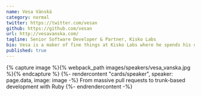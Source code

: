 ```yaml
---
name: Vesa Vänskä
category: normal
twitter: https://twitter.com/vesan
github: https://github.com/vesan
url: http://vesavanska.com/
tagline: Senior Software Developer & Partner, Kisko Labs
bio: Vesa is a maker of fine things at Kisko Labs where he spends his days working with Ruby (and Rails) to build web products which he has been doing for over ten years. During the years he has been part of the Ruby community by co-organizing Frozen Rails conferences and co-writing the curriculum for Rails Girls coding workshops.
published: true
---
```


{% capture image %}{% webpack_path images/speakers/vesa_vanska.jpg %}{% endcapture %}
{%- rendercontent "cards/speaker", speaker: page.data, image: image -%}
From massive pull requests to trunk-based development with Ruby
{%- endrendercontent -%}
